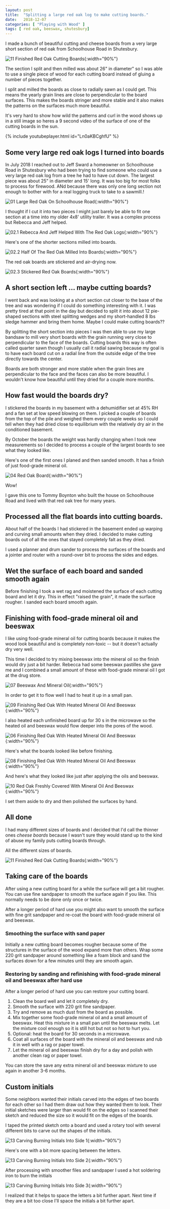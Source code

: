 ```yaml
---
layout: post
title:  "Splitting a large red oak log to make cutting boards."
date:   2018-12-07
categories: [ "Playing with Wood" ]
tags: [ red oak, beeswax, shutesbury]
---
```


I made a bunch of beautiful cutting and cheese boards from a very large short section of red oak from Schoolhouse Road in Shutesbury.

![11 Finished Red Oak Cutting Boards]({{site.url}}/assets/images/crafts/cutting-boards/11-finished-red-oak-cutting-boards.jpg){:width="90%"}

The section I split and then milled was about 26" in diameter" so I was able to use a single piece of wood for each cutting board instead of gluing a number of pieces together.

I split and milled the boards as close to radially sawn as I could get. This means the yearly grain lines are close to perpendicular to the board surfaces. This makes the boards stringer and more stable and it also makes the patterns on the surfaces much more beautiful.

It's very hard to show how wild the patterns and curl in the wood shows up in a still image so heres a 9 second video of the surface of one of the cutting boards in the sun.

{% include youtubeplayer.html id="Ln0aKBCghfU" %}

## Some very large red oak logs I turned into boards

In July 2018 I reached out to Jeff Sward a homeowner on Schoolhouse Road in Shutesbury who had been trying to find someone who could use a very large red oak log from a tree he had to have cut down. The largest piece was about 25" in diameter and 15' long. It was too big for most folks to process for firewood. ANd because there was only one long section not enough to bother with for a real logging truck to take to a sawmill.!

![01 Large Red Oak On Schoolhouse Road]({{site.url}}/assets/images/crafts/cutting-boards/01-large-red-oak-on-schoolhouse-road.jpg){:width="90%"}

I thought if I cut it into two pieces I might just barely be able to fit one section at a time into my older 4x8' utility trailer. It was a complex process but Rebecca and Jeff helped.

![02.1 Rebecca And Jeff Helped With The Red Oak Logs]({{site.url}}/assets/images/crafts/cutting-boards/02.1-rebecca-and-jeff-helped-with-the-red-oak-logs.jpg){:width="90%"}

Here's one of the shorter sections milled into boards.

![02.2 Half Of The Red Oak Milled Into Boards]({{site.url}}/assets/images/crafts/cutting-boards/02.2-half-of-the-red-oak-milled-into-boards.jpg){:width="90%"}

The red oak boards are stickered and air-drying now.

![02.3 Stickered Red Oak Boards]({{site.url}}/assets/images/crafts/cutting-boards/02.3-stickered-red-oak-boards.jpg){:width="90%"}

## A short section left ... maybe cutting boards?

I went back and was looking at a short section cut closer to the base of the tree and was wondering if I could do something interesting with it. I was pretty tired at that point in the day but decided to split it into about 12 pie-shaped sections with steel splitting wedges and my short-handled 8 lbs sledge hammer and bring them home. Maybe I could make cutting boards??

By splitting the short section into pieces I was then able to use my large bandsaw to mill very short boards with the grain running very close to perpendicular to the face of the boards. Cutting boards this way is often called quarter sawn though I usually call it radial sawing because my goal is to have each board cut on a radial line from the outside edge of the tree directly towards the center.

Boards are both stronger and more stable when the grain lines are perpendicular to the face and the faces can also be more beautiful. I wouldn't know how beautiful until they dried for a couple more months.

## How fast would the boards dry?

I stickered the boards in my basement with a dehumidifier set at 45% RH and a fan set at low speed blowing on them. I picked a couple of boards from the top of the pile and weighed them every couple weeks so I could tell when they had dried close to equilibrium with the relatively dry air in the conditioned basement.

By October the boards the weight was hardly changing when I took new measurements so I decided to process a couple of the largest boards to see what they looked like.

Here's one of the first ones I planed and then sanded smooth. It has a finish of just food-grade mineral oil.

![04 Red Oak Board]({{site.url}}/assets/images/crafts/cutting-boards/04-red-oak-board.jpg){:width="90%"}

Wow!

I gave this one to Tommy Boynton who built the house on Schoolhouse Road and lived with that red oak tree for many years.

## Processed all the flat boards into cutting boards.

About half of the boards I had stickered in the basement ended up warping and curving small amounts when they dried. I decided to make cutting boards out of all the ones that stayed completely falt as they dried.

I used a planner and drum sander to process the surfaces of the boards and a jointer and router with a round-over bit to process the sides and edges.

## Wet the surface of each board and sanded smooth again

Before finishing I took a wet rag and moistened the surface of each cutting board and let it dry. This in effect "raised the grain", it made the surface rougher. I sanded each board smooth again.

## Finishing with food-grade mineral oil and beeswax

I like using food-grade mineral oil for cutting boards because it makes the wood look beautiful and is completely non-toxic -- but it doesn't actually dry very well.

This time I decided to try mixing beeswax into the mineral oil so the finish would dry just a bit harder. Rebecca had some beeswax pastilles she gave me and I combined a small amount of these with food-grade mineral oil I got at the drug store.

![07 Beeswax And Mineral Oil]({{site.url}}/assets/images/crafts/cutting-boards/07-beeswax-and-mineral-oil.jpg){:width="90%"}

In order to get it to flow well I had to heat it up in a small pan.

![09 Finishing Red Oak With Heated Mineral Oil And Beeswax]({{site.url}}/assets/images/crafts/cutting-boards/09-finishing-red-oak-with-heated-mineral-oil-and-beeswax.jpg){:width="90%"}

I also heated each unfinished board up for 30 s in the microwave so the heated oil and beeswax would flow deeper into the pores of the wood.

![06 Finishing Red Oak With Heated Mineral Oil And Beeswax]({{site.url}}/assets/images/crafts/cutting-boards/06-finishing-red-oak-with-heated-mineral-oil-and-beeswax.jpg){:width="90%"}

Here's what the boards looked like before finishing.

![08 Finishing Red Oak With Heated Mineral Oil And Beeswax]({{site.url}}/assets/images/crafts/cutting-boards/08-finishing-red-oak-with-heated-mineral-oil-and-beeswax.jpg){:width="90%"}

And here's what they looked like just after applying the oils and beeswax.

![10 Red Oak Freshly Covered With Mineral Oil And Beeswax]({{site.url}}/assets/images/crafts/cutting-boards/10-red-oak-freshly-covered-with-mineral-oil-and-beeswax.jpg){:width="90%"}

I set them aside to dry and then polished the surfaces by hand.

## All done

I had many different sizes of boards and I decided that I'd call the thinner ones _cheese boards_ because I wasn't sure they would stand up to the kind of abuse my family puts cutting boards through.

All the different sizes of boards.

![11 Finished Red Oak Cutting Boards]({{site.url}}/assets/images/crafts/cutting-boards/11-finished-red-oak-cutting-boards.jpg){:width="90%"}

## Taking care of the boards

After using a new cutting board for a while the surface will get a bit rougher. You can use fine sandpaper to smooth the surface again if you like. This normally needs to be done only once or twice.

After a longer period of hard use you might also want to smooth the surface with fine grit sandpaper and re-coat the board with food-grade mineral oil and beeswax.

### Smoothing the surface with sand paper

Initially a new cutting board becomes rougher because some of the structures in the surface of the wood expand more than others. Wrap some 220 grit sandpaper around something like a foam block and sand the surfaces down for a few minutes until they are smooth again.

### Restoring by sanding and refinishing with food-grade mineral oil and beeswax after hard use

After a longer period of hard use you can restore your cutting board.

1. Clean the board well and let it completely dry.
2. Smooth the surface with 220 grit fine sandpaper.
3. Try and remove as much dust from the board as possible.
4. Mix together some food-grade mineral oil and a small amount of beeswax. Heat this mixture in a small pan until the beeswax melts. Let the mixture cool enough so it is still hot but not so hot to hurt you.
5. Optional: heat the board for 30 seconds in a microwave.
6. Coat all surfaces of the board with the mineral oil and beeswax and rub it in well with a rag or paper towel.
7. Let the mineral oil and beeswax finish dry for a day and polish with another clean rag or paper towel.

You can store the save any extra mineral oil and beeswax mixture to use again in another 3-6 months.

## Custom initials

Some neighbors wanted their initials carved into the edges of two boards for each other so I had them draw out how they wanted them to look. Their initial sketches were larger than would fit on the edges so I scanned their sketch and reduced the size so it would fit on the edges of the boards.

I taped the printed sketch onto a board and used a rotary tool with several different bits to carve out the shapes of the initials.

![13 Carving Burning Initials Into Side 1]({{site.url}}/assets/images/crafts/cutting-boards/13-carving-burning-initials-into-side-1.jpg){:width="90%"}

Here's one with a bit more spacing between the letters.

![13 Carving Burning Initials Into Side 2]({{site.url}}/assets/images/crafts/cutting-boards/13-carving-burning-initials-into-side-2.jpg){:width="90%"}

After processing with smoother files and sandpaper I used a hot soldering iron to burn the initials

![13 Carving Burning Initials Into Side 3]({{site.url}}/assets/images/crafts/cutting-boards/13-carving-burning-initials-into-side-3.jpg){:width="90%"}

I realized that it helps to space the letters a bit further apart. Next time if they are a bit too close I'll space the initials a bit further apart.

